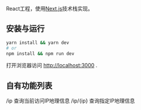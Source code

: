 React工程，使用[Next.js](https://nextjs.org/)技术栈实现。

## 安装与运行

```bash
yarn install && yarn dev
# or
npm install && npm run dev
```

打开浏览器访问 [http://localhost:3000](http://localhost:3000) .


## 自有功能列表

/ip         查询当前访问IP地理信息
/ip/{ip}    查询指定IP地理信息